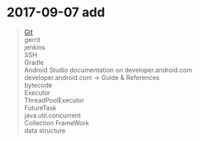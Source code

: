 # 2017-09-07 add
> [Git](https://git-scm.com/book/zh/v1/%E8%B5%B7%E6%AD%A5)  
> gerrit  
> jenkins  
> SSH  
> Gradle  
> Android Studio documentation on developer.android.com  
> developer.android.com -> Guide & References  
> bytecode  
> Executor  
> ThreadPoolExecutor  
> FutureTask  
> java.util.concurrent  
> Collection FrameWork  
> data structure